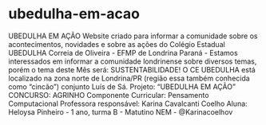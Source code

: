 # ubedulha-em-acao
UBEDULHA EM AÇÃO Website criado para informar a comunidade sobre os acontecimentos, novidades e sobre as ações do Colégio Estadual UBEDULHA Correia de Oliveira - EFMP de Londrina Paraná - Estamos interessados em informar a comunidade londrinense sobre diversos temas, porém o tema deste Mês será: SUSTENTABILIDADE! O CE UBEDULHA está localizado na zona norte de Londrina/PR (região essa também conhecida como “cincão”) conjunto Luís de Sá. Projeto: “UBEDULHA EM AÇÃO” CONCURSO: AGRINHO Componente Curricular: Pensamento Computacional Professora responsável: Karina Cavalcanti Coelho Aluna: Heloysa Pinheiro - 1 ano, turma B - Matutino NEM - @Karinacoelhov
